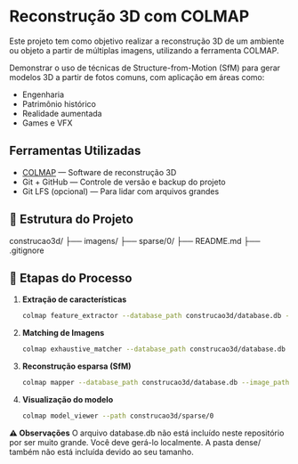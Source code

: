 # Reconstrução 3D com COLMAP

Este projeto tem como objetivo realizar a reconstrução 3D de um ambiente ou objeto a partir de múltiplas imagens, utilizando a ferramenta COLMAP.

Demonstrar o uso de técnicas de Structure-from-Motion (SfM) para gerar modelos 3D a partir de fotos comuns, com aplicação em áreas como:

- Engenharia
- Patrimônio histórico
- Realidade aumentada
- Games e VFX

##  Ferramentas Utilizadas

- [COLMAP](https://colmap.github.io/) — Software de reconstrução 3D
- Git + GitHub — Controle de versão e backup do projeto
- Git LFS (opcional) — Para lidar com arquivos grandes

## 📁 Estrutura do Projeto
construcao3d/
├── imagens/
├── sparse/0/
├── README.md
├── .gitignore


## 🧪 Etapas do Processo

1. **Extração de características**
   ```bash
   colmap feature_extractor --database_path construcao3d/database.db --image_path construcao3d/imagens

2. **Matching de Imagens**
    ```bash
    colmap exhaustive_matcher --database_path construcao3d/database.db

3. **Reconstrução esparsa (SfM)**
    ```bash
    colmap mapper --database_path construcao3d/database.db --image_path construcao3d/imagens --output_path construcao3d/sparse

4. **Visualização do modelo**
    ```bash
    colmap model_viewer --path construcao3d/sparse/0

**⚠️ Observações**
O arquivo database.db não está incluído neste repositório por ser muito grande. Você deve gerá-lo localmente.
A pasta dense/ também não está incluída devido ao seu tamanho.



